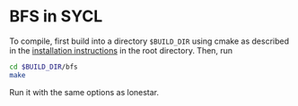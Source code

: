 # BFS in SYCL

To compile, first build into a directory `$BUILD_DIR` using
cmake as described in
the [installation instructions](https://github.com/benSepanski/breadthNPageInSYCL#installation) in the root directory.
Then, run
```bash
cd $BUILD_DIR/bfs
make
```
Run it with the same options as lonestar.

